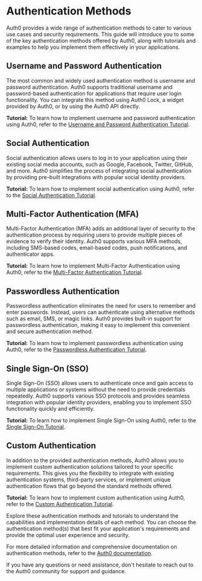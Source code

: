 # Authentication Methods

Auth0 provides a wide range of authentication methods to cater to various use cases and security requirements. This guide will introduce you to some of the key authentication methods offered by Auth0, along with tutorials and examples to help you implement them effectively in your applications.

## Username and Password Authentication

The most common and widely used authentication method is username and password authentication. Auth0 supports traditional username and password-based authentication for applications that require user login functionality. You can integrate this method using Auth0 Lock, a widget provided by Auth0, or by using the Auth0 API directly.

**Tutorial:** To learn how to implement username and password authentication using Auth0, refer to the [Username and Password Authentication Tutorial](tutorials/username_password_authentication.md).

## Social Authentication

Social authentication allows users to log in to your application using their existing social media accounts, such as Google, Facebook, Twitter, GitHub, and more. Auth0 simplifies the process of integrating social authentication by providing pre-built integrations with popular social identity providers.

**Tutorial:** To learn how to implement social authentication using Auth0, refer to the [Social Authentication Tutorial](tutorials/social_authentication.md).

## Multi-Factor Authentication (MFA)

Multi-Factor Authentication (MFA) adds an additional layer of security to the authentication process by requiring users to provide multiple pieces of evidence to verify their identity. Auth0 supports various MFA methods, including SMS-based codes, email-based codes, push notifications, and authenticator apps.

**Tutorial:** To learn how to implement Multi-Factor Authentication using Auth0, refer to the [Multi-Factor Authentication Tutorial](tutorials/multi_factor_authentication.md).

## Passwordless Authentication

Passwordless authentication eliminates the need for users to remember and enter passwords. Instead, users can authenticate using alternative methods such as email, SMS, or magic links. Auth0 provides built-in support for passwordless authentication, making it easy to implement this convenient and secure authentication method.

**Tutorial:** To learn how to implement passwordless authentication using Auth0, refer to the [Passwordless Authentication Tutorial](tutorials/passwordless_authentication.md).

## Single Sign-On (SSO)

Single Sign-On (SSO) allows users to authenticate once and gain access to multiple applications or systems without the need to provide credentials repeatedly. Auth0 supports various SSO protocols and provides seamless integration with popular identity providers, enabling you to implement SSO functionality quickly and efficiently.

**Tutorial:** To learn how to implement Single Sign-On using Auth0, refer to the [Single Sign-On Tutorial](tutorials/single_sign_on.md).

## Custom Authentication

In addition to the provided authentication methods, Auth0 allows you to implement custom authentication solutions tailored to your specific requirements. This gives you the flexibility to integrate with existing authentication systems, third-party services, or implement unique authentication flows that go beyond the standard methods offered.

**Tutorial:** To learn how to implement custom authentication using Auth0, refer to the [Custom Authentication Tutorial](tutorials/custom_authentication.md).

Explore these authentication methods and tutorials to understand the capabilities and implementation details of each method. You can choose the authentication method(s) that best fit your application's requirements and provide the optimal user experience and security.

For more detailed information and comprehensive documentation on authentication methods, refer to the [Auth0 documentation](https://auth0.com/docs/authentication).

If you have any questions or need assistance, don't hesitate to reach out to the Auth0 community for support and guidance.

